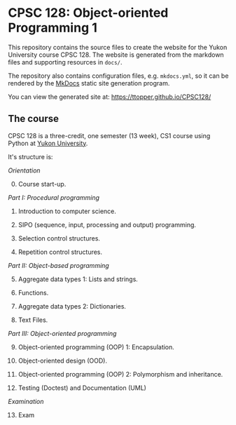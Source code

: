 # CPSC 128: Object-oriented Programming 1

This repository contains the source files to create the website for the Yukon University course CPSC 128. The website is generated from the markdown files and supporting resources in `docs/`.

The repository also contains configuration files, e.g. `mkdocs.yml`, so it can be rendered by the [MkDocs](https://www.mkdocs.org) static site generation program.

You can view the generated site at: https://ttopper.github.io/CPSC128/ 

## The course

CPSC 128 is a three-credit, one semester (13 week), CS1 course using Python at [Yukon University](https://www.yukonu.ca).

It's structure is:

_Orientation_

0. Course start-up.

_Part I: Procedural programming_

1. Introduction to computer science.

2. SIPO (sequence, input, processing and output) programming.

3. Selection control structures.

4. Repetition control structures.

_Part II: Object-based programming_	 

5. Aggregate data types 1: Lists and strings.

6. Functions.

7. Aggregate data types 2: Dictionaries.

8. Text Files.

_Part III: Object-oriented programming_ 

9. Object-oriented programming (OOP) 1: Encapsulation.

10. Object-oriented design (OOD).

11. Object-oriented programming (OOP) 2: Polymorphism and inheritance.

12. Testing (Doctest) and Documentation (UML)

_Examination_

13. Exam

